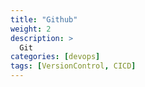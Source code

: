```yaml
---
title: "Github"
weight: 2
description: >
  Git
categories: [devops]
tags: [VersionControl, CICD]
---
```


